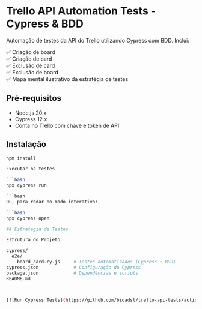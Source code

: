 # Trello API Automation Tests - Cypress & BDD

Automação de testes da API do Trello utilizando Cypress com BDD. Inclui:

✅ Criação de board  
✅ Criação de card  
✅ Exclusão de card  
✅ Exclusão de board  
✅ Mapa mental ilustrativo da estratégia de testes

## Pré-requisitos

- Node.js 20.x
- Cypress 12.x
- Conta no Trello com chave e token de API

## Instalação

```bash
npm install

Executar os testes

```bash
npx cypress run

```bash
Ou, para rodar no modo interativo:

```bash
npx cypress open

## Estratégia de Testes

Estrutura do Projeto

cypress/
  e2e/
    board_card.cy.js     # Testes automatizados (Cypress + BDD)
cypress.json             # Configuração do Cypress
package.json             # Dependências e scripts
README.md



[![Run Cypress Tests](https://github.com/bioadsl/trello-api-tests/actions/workflows/ci.yml/badge.svg)](https://github.com/bioadsl/trello-api-tests/actions/workflows/ci.yml)
